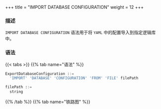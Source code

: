 +++
title = "IMPORT DATABASE CONFIGURATION"
weight = 12
+++

### 描述

`IMPORT DATABASE CONFIGURATION` 语法用于将 `YAML` 中的配置导入到指定逻辑库中。

### 语法

{{< tabs >}}
{{% tab name="语法" %}}
```sql
ExportDatabaseConfiguration ::=
  'IMPORT' 'DATABASE' 'CONFIGURATION' 'FROM' 'FILE' filePath

filePath ::=
  string
```
{{% /tab %}}
{{% tab name="铁路图" %}}
<iframe frameborder="0" name="diagram" id="diagram" width="100%" height="100%"></iframe>
{{% /tab %}}
{{< /tabs >}}

### 补充说明

- 未指定 `databaseName` 时，默认是当前使用的 `DATABASE` 如果也未使用 `DATABASE` 则会提示 `No database selected`。

- `IMPORT DATABASE CONFIGURATION` 语法仅支持对空逻辑库进行导入操作。

### 示例

- 将 `YAML` 中的配置导入到指定逻辑库中

```sql
IMPORT DATABASE CONFIGURATION FROM FILE "/xxx/config_sharding_db.yaml";
```

- 将 `YAML` 中的配置导入到当前逻辑库中

```sql
IMPORT DATABASE CONFIGURATION FROM FILE "/xxx/config_sharding_db.yaml";
```

### 保留字

`IMPORT`、`DATABASE`、`CONFIGURATION`、`FROM`、`FILE`

### 相关链接

- [保留字](/cn/user-manual/shardingsphere-proxy/distsql/syntax/reserved-word/)
